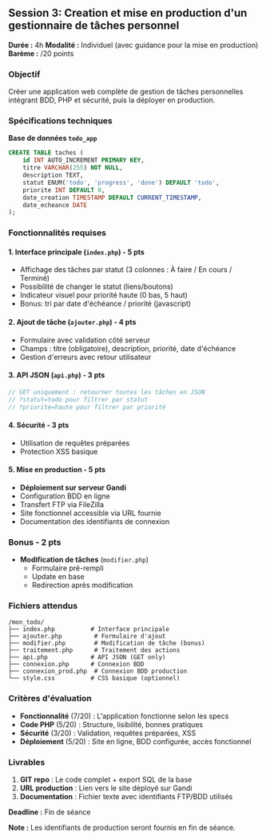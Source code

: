 ## Session 3: Creation et mise en production d'un gestionnaire de tâches personnel

**Durée :** 4h 
**Modalité :** Individuel  (avec guidance pour la mise en production)
**Barème :** /20 points

### Objectif
Créer une application web complète de gestion de tâches personnelles intégrant BDD, PHP et sécurité, puis la déployer en production.

### Spécifications techniques

**Base de données `todo_app`**
```sql
CREATE TABLE taches (
    id INT AUTO_INCREMENT PRIMARY KEY,
    titre VARCHAR(255) NOT NULL,
    description TEXT,
    statut ENUM('todo', 'progress', 'done') DEFAULT 'todo',
    priorite INT DEFAULT 0,
    date_creation TIMESTAMP DEFAULT CURRENT_TIMESTAMP,
    date_echeance DATE
);
```

### Fonctionnalités requises

#### 1. Interface principale (`index.php`) - 5 pts
- Affichage des tâches par statut (3 colonnes : À faire / En cours / Terminé)
- Possibilité de changer le statut (liens/boutons)
- Indicateur visuel pour priorité haute (0 bas, 5 haut)
- Bonus: tri par date d'échéance / priorité (javascript)

#### 2. Ajout de tâche (`ajouter.php`) - 4 pts
- Formulaire avec validation côté serveur
- Champs : titre (obligatoire), description, priorité, date d'échéance
- Gestion d'erreurs avec retour utilisateur

#### 3. API JSON (`api.php`) - 3 pts
```php
// GET uniquement : retourner toutes les tâches en JSON
// ?statut=todo pour filtrer par statut
// ?priorite=haute pour filtrer par priorité
```

#### 4. Sécurité - 3 pts
- Utilisation de requêtes préparées
- Protection XSS basique

#### 5. Mise en production - 5 pts
- **Déploiement sur serveur Gandi**
- Configuration BDD en ligne
- Transfert FTP via FileZilla
- Site fonctionnel accessible via URL fournie
- Documentation des identifiants de connexion

### Bonus - 2 pts
- **Modification de tâches** (`modifier.php`)
  - Formulaire pré-rempli
  - Update en base
  - Redirection après modification

### Fichiers attendus
```
/mon_todo/
├── index.php          # Interface principale
├── ajouter.php         # Formulaire d'ajout
├── modifier.php        # Modification de tâche (bonus)
├── traitement.php      # Traitement des actions
├── api.php            # API JSON (GET only)
├── connexion.php      # Connexion BDD
├── connexion_prod.php  # Connexion BDD production
└── style.css          # CSS basique (optionnel)
```

### Critères d'évaluation
- **Fonctionnalité** (7/20) : L'application fonctionne selon les specs
- **Code PHP** (5/20) : Structure, lisibilité, bonnes pratiques
- **Sécurité** (3/20) : Validation, requêtes préparées, XSS
- **Déploiement** (5/20) : Site en ligne, BDD configurée, accès fonctionnel

### Livrables
1. **GIT repo** : Le code complet + export SQL de la base
2. **URL production** : Lien vers le site déployé sur Gandi
3. **Documentation** : Fichier texte avec identifiants FTP/BDD utilisés

**Deadline :** Fin de séance

**Note :** Les identifiants de production seront fournis en fin de séance.
